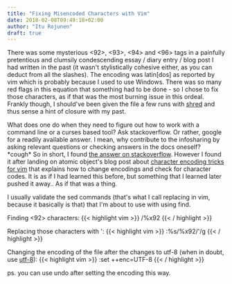 ```yaml
---
title: "Fixing Misencoded Characters with Vim"
date: 2018-02-08T09:49:18+02:00
author: "Itu Rojunen"
draft: true
---
```


There was some mysterious \<92\>, \<93\>, \<94\> and \<96\> tags in a painfully pretentious and clumsily condescending essay / diary entry / blog post I had written in the past (it wasn't stylistically cohesive either, as you can deduct from all the slashes). The encoding was latin[dos] as reported by vim which is probably because I used to use Windows. There was so many red flags in this equation that something had to be done - so I chose to fix those characters, as if that was the most burning issue in this ordeal. Frankly though, I should've been given the file a few runs with [shred](https://linux.die.net/man/1/shred) and thus sense a hint of closure with my past.

What does one do when they need to figure out how to work with a command line or a curses based tool? Ask stackoverflow. Or rather, google for a readily available answer. I mean, why contribute to the infosharing by asking relevant questions or checking answers in the docs oneself? \*cough\* So in short, I found [the answer on stackoverflow](https://stackoverflow.com/a/2801132). However I found it after landing on atomic object's blog post about [character encoding tricks for vim](https://spin.atomicobject.com/2011/06/21/character-encoding-tricks-for-vim/) that explains how to change
encodings and check for character codes. It is as if I had learned this before, but something that I learned later pushed it away.. As if that was a thing.

I usually validate the sed commands (that's what I call replacing in vim, because it basically is that) that I'm about to use with using find. 

Finding <92> characters:
{{< highlight vim >}}
/\%x92
{{< / highlight >}}

Replacing those characters with ':
{{< highlight vim >}}
:%s/\%x92/'/g
{{< / highlight >}}

Changing the encoding of the file after the changes to utf-8 (when in doubt, use [utf-8](https://en.wikipedia.org/wiki/UTF-8)):
{{< highlight vim >}}
:set ++enc=UTF-8
{{< / highlight >}}

ps. you can use undo after setting the encoding this way.
